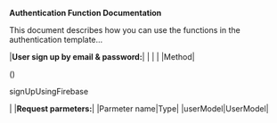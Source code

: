 **Authentication Function Documentation**  
 

This document describes how you can use the functions in the authentication template…  


|**User sign up by email & password:**|
|  |  |
|Method|<p>() </p><p>signUpUsingFirebase</p>|
|**Request parmeters:**|
|Parmeter name|Type|
|userModel|UserModel|
